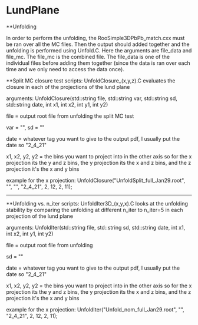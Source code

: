 # LundPlane

**Unfolding

In order to perform the unfolding, the RooSimple3DPbPb_match.cxx must be ran over all the MC files. Then the output should added together and the unfolding is performed using Unfold.C. Here the arguments are file_data and file_mc. The file_mc is the combined file. The file_data is one of the individual files before adding them together (since the data is ran over each time and we only need to access the data once). 

**Split MC closure test scripts: UnfoldClosure_(x,y,z).C evaluates the closure in each of the projections of the lund plane

arguments: UnfoldClosure(std::string file, std::string var, std::string sd, std::string date, int x1, int x2, int y1, int y2)

file = output root file from unfolding the split MC test 

var = "", sd = "" 

date = whatever tag you want to give to the output pdf, I usually put the date so "2_4_21"

x1, x2, y2, y2 = the bins you want to project into in the other axis so for the x projection its the y and z bins, the y projection its the x and z bins, and the z projection it's the x and y bins

example for the x projection: UnfoldClosure("UnfoldSplit_full_Jan29.root", "", "", "2_4_21", 2, 12, 2, 11);

----------------------------------------------------------------------------------------------------------------------

**Unfolding vs. n_iter scripts: UnfoldIter3D_(x,y,x).C looks at the unfolding stability by comparing the unfolding at different n_iter to n_iter=5 in each projection of the lund plane

arguments: UnfoldIter(std::string file, std::string sd, std::string date, int x1, int x2, int y1, int y2)

file = output root file from unfolding 

sd = ""

date = whatever tag you want to give to the output pdf, I usually put the date so "2_4_21"

x1, x2, y2, y2 = the bins you want to project into in the other axis so for the x projection its the y and z bins, the y projection its the x and z bins, and the z projection it's the x and y bins

example for the x projection: UnfoldIter("Unfold_nom_full_Jan29.root", "", "2_4_21", 2, 12, 2, 11);

